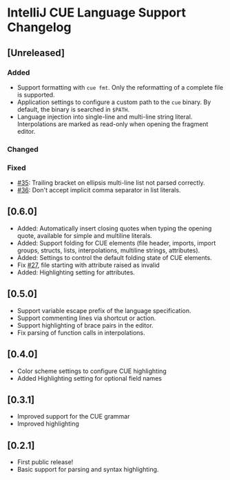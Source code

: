 <!-- Keep a Changelog guide -> https://keepachangelog.com -->

# IntelliJ CUE Language Support Changelog

## [Unreleased]

### Added

- Support formatting with `cue fmt`. Only the reformatting of a complete file is supported.
- Application settings to configure a custom path to the `cue` binary. By default, the binary is searched in `$PATH`.
- Language injection into single-line and multi-line string literal. Interpolations are marked as read-only when opening the fragment editor.

### Changed

### Fixed

- [#35](https://github.com/nexantic/intellij-cue/issues/35): Trailing bracket on ellipsis multi-line list not parsed correctly.
- [#36](https://github.com/nexantic/intellij-cue/issues/36): Don't accept implicit comma separator in list literals.

## [0.6.0]

- Added: Automatically insert closing quotes when typing the opening quote, available for simple and multiline literals.
- Added: Support folding for CUE elements (file header, imports, import groups, structs, lists, interpolations, multiline strings,
  attributes).
- Added: Settings to control the default folding state of CUE elements.
- Fix [#27](https://github.com/nexantic/intellij-cue/issues/27), file starting with attribute raised as invalid
- Added: Highlighting setting for attributes.

## [0.5.0]

- Support variable escape prefix of the language specification.
- Support commenting lines via shortcut or action.
- Support highlighting of brace pairs in the editor.
- Fix parsing of function calls in interpolations.

## [0.4.0]

- Color scheme settings to configure CUE highlighting
- Added Highlighting setting for optional field names

## [0.3.1]

- Improved support for the CUE grammar
- Improved highlighting

## [0.2.1]

- First public release!
- Basic support for parsing and syntax highlighting.
